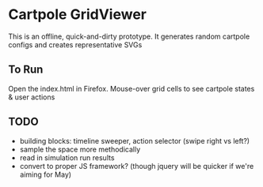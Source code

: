 # Cartpole GridViewer
This is an offline, quick-and-dirty prototype. It generates random cartpole configs and creates representative SVGs

## To Run
Open the index.html in Firefox. Mouse-over grid cells to see cartpole states & user actions

## TODO
* building blocks: timeline sweeper, action selector (swipe right vs left?)
* sample the space more methodically
* read in simulation run results
* convert to proper JS framework? (though jquery will be quicker if we're aiming for May)
